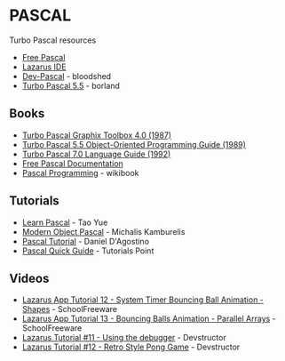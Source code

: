# PASCAL
Turbo Pascal resources

* [Free Pascal](https://www.freepascal.org/)
* [Lazarus IDE](https://www.lazarus-ide.org/)
* [Dev-Pascal](http://www.bloodshed.net/Dev-Pascal) - bloodshed
* [Turbo Pascal 5.5](https://web.archive.org/web/20040211224332/http://bdn.borland.com/article/0,1410,20803,00.html) - borland


Books
-----

* [Turbo Pascal Graphix Toolbox 4.0 (1987)](http://www.bitsavers.org/pdf/borland/turbo_pascal/Turbo_Pascal_Graphix_Toolbox_Version_4.0_1987.pdf)
* [Turbo Pascal 5.5 Object-Oriented Programming Guide (1989)](https://web.archive.org/web/20031002112622id_/http://bdn.borland.com/article/images/20803/TP_55_OOP_Guide.pdf)
* [Turbo Pascal 7.0 Language Guide (1992)](http://bitsavers.informatik.uni-stuttgart.de/pdf/borland/turbo_pascal/Turbo_Pascal_Version_7.0_Language_Guide_1992.pdf)
* [Free Pascal Documentation](https://www.freepascal.org/docs.html)
* [Pascal Programming](https://en.wikibooks.org/wiki/Pascal_Programming) - wikibook


Tutorials
---------

* [Learn Pascal](https://www.taoyue.com/tutorials/pascal) - Tao Yue
* [Modern Object Pascal](https://castle-engine.io/modern_pascal_introduction.pdf) - Michalis Kamburelis
* [Pascal Tutorial](https://swordsandsoftware.com/pascal.htm) - Daniel D'Agostino
* [Pascal Quick Guide](https://www.tutorialspoint.com/pascal/pascal_quick_guide.htm) - Tutorials Point


Videos
------

* [Lazarus App Tutorial 12 - System Timer Bouncing Ball Animation - Shapes](https://youtu.be/hNaZTtJkZ0s) - SchoolFreeware
* [Lazarus App Tutorial 13 - Bouncing Balls Animation - Parallel Arrays](https://youtu.be/MahHxXEkFF0) - SchoolFreeware
* [Lazarus Tutorial #11 - Using the debugger](http://web.archive.org/web/20190613115814/https://www.devstructor.com/index.php?page=19948) - Devstructor
* [Lazarus Tutorial #12 - Retro Style Pong Game](http://web.archive.org/web/20190613064945/https://www.devstructor.com/index.php?page=22552) - Devstructor
